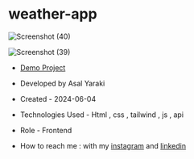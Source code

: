 # weather-app

![Screenshot (40)](https://github.com/asalyaraki/weather-app/assets/155806762/f6ae60fc-e55e-4e06-8131-017319fb702a)


![Screenshot (39)](https://github.com/asalyaraki/weather-app/assets/155806762/2f5a8ef3-8aca-4dcc-831d-6cd82f464173)


- [Demo Project](https://asalyaraki.github.io/weather-app/)

- Developed by Asal Yaraki

- Created - 2024-06-04

- Technologies Used - Html , css , tailwind , js , api

- Role - Frontend

- How to reach me : with my [instagram](https://www.instagram.com/asal_yaraki_web?igsh=MXJl3ZQ==) and [linkedin](https://www.linkedin.com/in/asal-yaraki-9a5a5b2b3)
